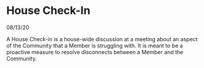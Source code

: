# House Check-In
08/13/20

A House Check-in is a house-wide discussion at a meeting about an aspect of the Community that a Member is struggling with. It is meant to be a proactive measure to resolve disconnects between a Member and the Community. 